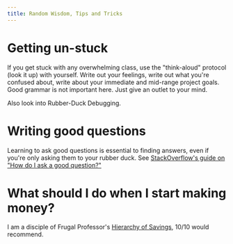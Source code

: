 ```yaml
---
title: Random Wisdom, Tips and Tricks
---
```


# Getting un-stuck

If you get stuck with any overwhelming class, use the "think-aloud" protocol (look it up) with yourself. Write out your feelings, write out what you're confused
about, write about your immediate and mid-range project goals. Good grammar is not important here. Just give an outlet to your mind.

Also look into Rubber-Duck Debugging.

# Writing good questions

Learning to ask good questions is essential to finding answers, even if you're
only asking them to your rubber duck. See [StackOverflow's guide on "How do I ask a good question?"](https://stackoverflow.com/help/how-to-ask)


# What should I do when I start making money?

I am a disciple of Frugal Professor's
[Hierarchy of Savings](https://frugalprofessor.com/hierarchy-of-savings/), 10/10 would recommend.

